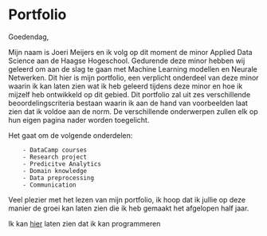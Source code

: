 # Portfolio
Goedendag,

Mijn naam is Joeri Meijers en ik volg op dit moment de minor Applied Data Science aan de Haagse Hogeschool. Gedurende deze minor hebben wij geleerd om aan de slag te gaan met Machine Learning modellen en Neurale Netwerken. Dit hier is mijn portfolio, een verplicht onderdeel van deze minor waarin ik kan laten zien wat ik heb geleerd tijdens deze minor en hoe ik mijzelf heb ontwikkeld op dit gebied. Dit portfolio zal uit zes verschillende beoordelingscriteria  bestaan waarin ik aan de hand van voorbeelden laat zien dat ik voldoe aan de norm. De verschillende onderwerpen zullen elk op hun eigen pagina nader worden toegelicht.

Het gaat om de volgende onderdelen:  
  
        - DataCamp courses  
        - Research project  
        - Predicitve Analytics  
        - Domain knowledge  
        - Data preprocessing  
        - Communication  
        
Veel plezier met het lezen van mijn portfolio, ik hoop dat ik jullie op deze manier de groei kan laten zien die ik heb gemaakt het afgelopen half jaar.        




Ik kan [hier](https://github.com/JoeriHHS/Portfolio/blob/main/Simpele%20Classififer.ipynb) laten zien dat ik kan programmeren

